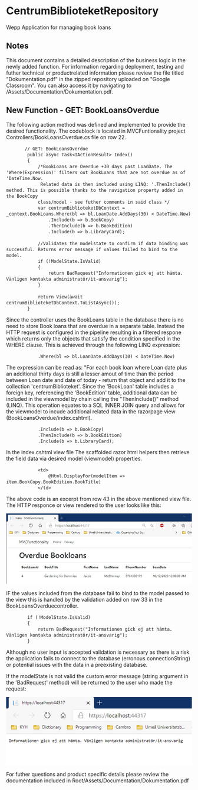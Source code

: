 # CentrumBiblioteketRepository
Wepp Application for managing book loans

## Notes

This document contains a detailed description of the business logic in the newly added function.
For information regarding deployment, testing and futher technical or productrelated information please review 
the file titled "Dokumentation.pdf" in the zipped repository uploaded on "Google Classroom".
You can also access it by navigating to /Assets/Documentation/Dokumentation.pdf.

## New Function - GET: BookLoansOverdue

The following action method was defined and implemented to provide the desired functionality.
The codeblock is located in MVCFuntionality project Controllers/BookLoansOverdue.cs file on row 22.

```Csharp
       // GET: BookLoansOverdue
        public async Task<IActionResult> Index()
        {
            /*BookLoans are Overdue +30 days past LoanDate. The 'Where(Expression)' filters out BookLoans that are not overdue as of 'DateTime.Now. 
             Related data is then included using LINQ: '.ThenInclude() method. This is possible thanks to the navigation property added in the BookCopy 
            class/model - see futher comments in said class */
            var centrumBiblioteketDbContext = _context.BookLoans.Where(bl => bl.LoanDate.AddDays(30) < DateTime.Now)
                .Include(b => b.BookCopy)
                .ThenInclude(b => b.BookEdition)
                .Include(b => b.LibraryCard);

            //Validates the modelstate to confirm if data binding was successful. Returns error message if values failed to bind to the model.
            if (!ModelState.IsValid)
            {
                return BadRequest("Informationen gick ej att hämta. Vänligen kontakta administratör/it-ansvarig");
            }

            return View(await centrumBiblioteketDbContext.ToListAsync());
        }  
```

Since the controller uses the BookLoans table in the database there is no need to store Book loans that are overdue in a separate table. Instead the HTTP request is configured in the pipeline resulting in a filtered respone which returns only the objects that satisfy the condition specified in the WHERE clause. This is achieved through the following LINQ expression:

                .Where(bl => bl.LoanDate.AddDays(30) < DateTime.Now) 
                
The expression can be read as: "For each book loan where Loan date plus an additional thirty days is still a lesser amout of time than the period between Loan date and date of today - return that object and add it to the collection 'centrumBiblioteket'.
Since the 'BookLoan' table includes a foreign key, referencing the 'BookEdition' table, additional data can be included in the viewmodel by chain calling the "ThenInclude()" method (LINQ). This operation equates to a SQL INNER JOIN query and allows for the viewmodel to incude additional related data in the razorpage view (BookLoansOverdue/index.cshtml). 

                .Include(b => b.BookCopy)
                .ThenInclude(b => b.BookEdition)
                .Include(b => b.LibraryCard);

In the index.cshtml view file The scaffolded razor html helpers then retrieve the field data via desired model (viewmodel) properties.

                <td>
                    @Html.DisplayFor(modelItem => item.BookCopy.BookEdition.BookTitle)
                </td>

The above code is an excerpt from row 43 in the above mentioned view file. The HTTP responce or view rendered to the user looks like this:

![Endresult example image](Assets/Images/OverdueBookLoans.png)

IF the values included from the database fail to bind to the model passed to the view this is handled by the validation added on row 33 in the BookLoansOverduecontroller.

            if (!ModelState.IsValid)
            {
                return BadRequest("Informationen gick ej att hämta. Vänligen kontakta administratör/it-ansvarig");
            }

Although no user input is accepted validation is necessary as there is a risk the application fails to connect to the database (erronous connectionString) or potential issues with the data in a preexisting database.
 
If the modelState is not valid the custom error message (string argument in the 'BadRequest' method) will be returned to the user who made the request:
 
 ![BadRequest](Assets/Images/BadRequest.png)
 
 
For futher questions and product specific details please review the documentation included in Root/Assets/Documentation/Dokumentation.pdf

